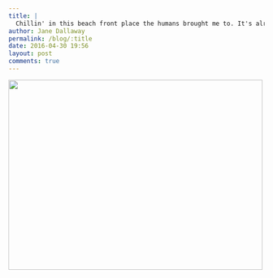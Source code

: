 ```yaml
---
title: |
  Chillin' in this beach front place the humans brought me to. It's alright I guess
author: Jane Dallaway
permalink: /blog/:title
date: 2016-04-30 19:56
layout: post
comments: true
---
```


<div><a href="http://static.skitters.dallaway.com/tp_IMG_8182.JPG"><img src="http://static.skitters.dallaway.com/tp_thumb_IMG_8182.JPG" width="500" height="375"/></a></div>



  

      
